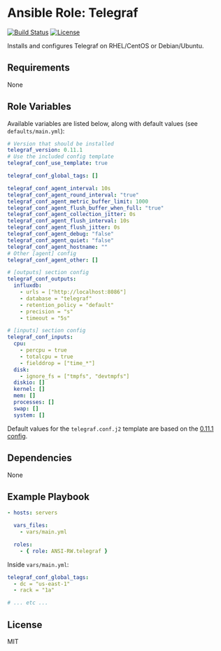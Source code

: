 # Ansible Role: Telegraf

[![Build Status](https://img.shields.io/travis/ANSI-RW/ansible-role-telegraf.svg)](https://travis-ci.org/ANSI-RW/ansible-role-telegraf) [![License](https://img.shields.io/badge/license-MIT-blue.svg)](https://raw.githubusercontent.com/ANSI-RW/ansible-role-telegraf/master/LICENSE)

Installs and configures Telegraf on RHEL/CentOS or Debian/Ubuntu.

## Requirements

None

## Role Variables

Available variables are listed below, along with default values (see `defaults/main.yml`):

```yaml
# Version that should be installed
telegraf_version: 0.11.1
# Use the included config template
telegraf_conf_use_template: true

telegraf_conf_global_tags: []

telegraf_conf_agent_interval: 10s
telegraf_conf_agent_round_interval: "true"
telegraf_conf_agent_metric_buffer_limit: 1000
telegraf_conf_agent_flush_buffer_when_full: "true"
telegraf_conf_agent_collection_jitter: 0s
telegraf_conf_agent_flush_interval: 10s
telegraf_conf_agent_flush_jitter: 0s
telegraf_conf_agent_debug: "false"
telegraf_conf_agent_quiet: "false"
telegraf_conf_agent_hostname: ""
# Other [agent] config
telegraf_conf_agent_other: []

# [outputs] section config
telegraf_conf_outputs:
  influxdb:
    - urls = ["http://localhost:8086"]
    - database = "telegraf"
    - retention_policy = "default"
    - precision = "s"
    - timeout = "5s"

# [inputs] section config
telegraf_conf_inputs:
  cpu:
    - percpu = true
    - totalcpu = true
    - fielddrop = ["time_*"]
  disk:
    - ignore_fs = ["tmpfs", "devtmpfs"]
  diskio: []
  kernel: []
  mem: []
  processes: []
  swap: []
  system: []
```

Default values for the `telegraf.conf.j2` template are based on the [0.11.1 config](https://github.com/influxdata/telegraf/blob/0.11.1/etc/telegraf.conf).

## Dependencies

None

## Example Playbook

```yaml
- hosts: servers

  vars_files:
    - vars/main.yml

  roles:
    - { role: ANSI-RW.telegraf }
```

Inside `vars/main.yml`:

```yaml
telegraf_conf_global_tags:
  - dc = "us-east-1"
  - rack = "1a"

# ... etc ...
```

## License

MIT

